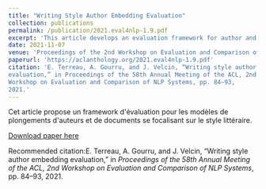 ```yaml
---
title: "Writing Style Author Embedding Evaluation"
collection: publications
permalink: /publication/2021.eval4nlp-1.9.pdf
excerpt: 'This article develops an evaluation framework for author and document embedding models focusing on writing style.'
date: 2021-11-07
venue: 'Proceedings of the 2nd Workshop on Evaluation and Comparison of NLP Systems, EMNLP 2021'
paperurl: 'https://aclanthology.org/2021.eval4nlp-1.9.pdf'
citation: 'E. Terreau, A. Gourru, and J. Velcin, “Writing style author embedding
evaluation,” in Proceedings of the 58th Annual Meeting of the ACL, 2nd
Workshop on Evaluation and Comparison of NLP Systems, pp. 84–93,
2021.'
---
```

Cet article propose un framework d'évaluation pour les modèles de plongements d'auteurs et de documents se focalisant sur le style littéraire.

[Download paper here](https://aclanthology.org/2021.eval4nlp-1.9.pdf)

Recommended citation:E. Terreau, A. Gourru, and J. Velcin, “Writing style author embedding
evaluation,” in <i>Proceedings of the 58th Annual Meeting of the ACL, 2nd
Workshop on Evaluation and Comparison of NLP Systems</i>, pp. 84–93,
2021.